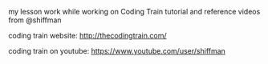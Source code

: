 my lesson work while working on Coding Train tutorial and reference videos from @shiffman

coding train website:
http://thecodingtrain.com/

coding train on youtube:
https://www.youtube.com/user/shiffman
